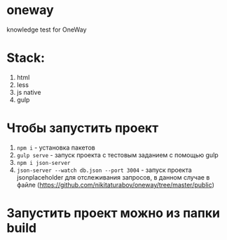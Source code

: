 # oneway
knowledge test for OneWay

# Stack:

1. html
1. less
1. js native
1. gulp

# Чтобы запустить проект
1. `npm i` - установка пакетов
1. `gulp serve` - запуск проекта с тестовым заданием с помощью gulp 
1. `npm i json-server`
1. `json-server --watch db.json --port 3004` - запуск проекта jsonplaceholder для отслеживания запросов, в данном случае в файле (https://github.com/nikitaturabov/oneway/tree/master/public)

# Запустить проект можно из папки build
